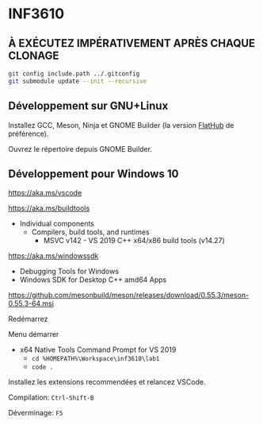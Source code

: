 # INF3610

## À EXÉCUTEZ IMPÉRATIVEMENT APRÈS CHAQUE CLONAGE

```sh
git config include.path ../.gitconfig
git submodule update --init --recursive
```

## Développement sur GNU+Linux

Installez GCC, Meson, Ninja et GNOME Builder (la version [FlatHub][1] de
préférence).

Ouvrez le répertoire depuis GNOME Builder.

## Développement pour Windows 10

https://aka.ms/vscode

https://aka.ms/buildtools
 - Individual components
   - Compilers, build tools, and runtimes
     - MSVC v142 - VS 2019 C++ x64/x86 build tools (v14.27)

https://aka.ms/windowssdk
 - Debugging Tools for Windows
 - Windows SDK for Desktop C++ amd64 Apps

https://github.com/mesonbuild/meson/releases/download/0.55.3/meson-0.55.3-64.msi

Redémarrez

Menu démarrer
 - x64 Native Tools Command Prompt for VS 2019
   - `cd %HOMEPATH%\Workspace\inf3610\lab1`
   - `code .`

Installez les extensions recommendées et relancez VSCode.

Compilation: `Ctrl-Shift-B`

Déverminage: `F5`

[1]: https://flathub.org/apps/details/org.gnome.Builder

